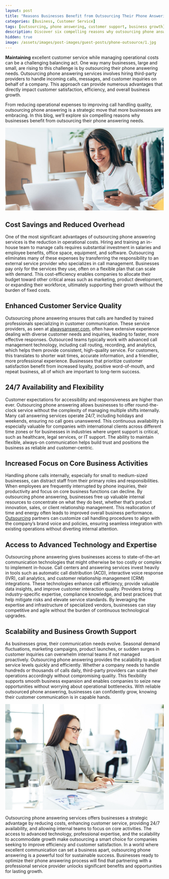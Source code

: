 ```yaml
---
layout: post
title: "Reasons Businesses Benefit from Outsourcing Their Phone Answering Needs"
categories: [Business, Customer Service]
tags: [outsourcing, phone answering, customer support, business growth]
description: Discover six compelling reasons why outsourcing phone answering services can benefit your business with cost savings, improved service, and scalability.
hidden: true
image: /assets/images/post-images/guest-posts/phone-outsource/1.jpg
---
```


**Maintaining** excellent customer service while managing operational costs can be a challenging balancing act. One way many businesses, large and small, are rising to this challenge is by outsourcing their phone answering needs. Outsourcing phone answering services involves hiring third-party providers to handle incoming calls, messages, and customer inquiries on behalf of a company. This approach can provide numerous advantages that directly impact customer satisfaction, efficiency, and overall business growth.

From reducing operational expenses to improving call handling quality, outsourcing phone answering is a strategic move that more businesses are embracing. In this blog, we’ll explore six compelling reasons why businesses benefit from outsourcing their phone answering needs.

![Oursourcing phone call](/assets/images/post-images/guest-posts/phone-outsource/1.jpg)

## Cost Savings and Reduced Overhead

One of the most significant advantages of outsourcing phone answering services is the reduction in operational costs. Hiring and training an in-house team to manage calls requires substantial investment in salaries and employee benefits, office space, equipment, and software. Outsourcing eliminates many of these expenses by transferring the responsibility to an external service provider who specializes in call management. Businesses pay only for the services they use, often on a flexible plan that can scale with demand. This cost-efficiency enables companies to allocate their budget toward other critical areas such as marketing, product development, or expanding their workforce, ultimately supporting their growth without the burden of fixed costs.

## Enhanced Customer Service Quality

Outsourcing phone answering ensures that calls are handled by trained professionals specializing in customer communication. These service providers, as seen at [alwaysanswer.com](https://alwaysanswer.com/), often have extensive experience dealing with diverse customer needs and inquiries, leading to faster, more effective responses. Outsourced teams typically work with advanced call management technology, including call routing, recording, and analytics, which helps them provide consistent, high-quality service. For customers, this translates to shorter wait times, accurate information, and a friendlier, more professional experience. Businesses that prioritize customer satisfaction benefit from increased loyalty, positive word-of-mouth, and repeat business, all of which are important to long-term success.

## 24/7 Availability and Flexibility

Customer expectations for accessibility and responsiveness are higher than ever. Outsourcing phone answering allows businesses to offer round-the-clock service without the complexity of managing multiple shifts internally. Many call answering services operate 24/7, including holidays and weekends, ensuring no call goes unanswered. This continuous availability is especially valuable for companies with international clients across different time zones or for businesses in industries where urgent support is critical, such as healthcare, legal services, or IT support. The ability to maintain flexible, always-on communication helps build trust and positions the business as reliable and customer-centric.

## Increased Focus on Core Business Activities

Handling phone calls internally, especially for small to medium-sized businesses, can distract staff from their primary roles and responsibilities. When employees are frequently interrupted by phone inquiries, their productivity and focus on core business functions can decline. By outsourcing phone answering, businesses free up valuable internal resources to concentrate on what they do best, whether that’s product innovation, sales, or client relationship management. This reallocation of time and energy often leads to improved overall business performance. [Outsourcing](https://www.business.com/articles/outsourced-customer-service/) partners can customize call handling procedures to align with the company’s brand voice and policies, ensuring seamless integration with existing operations without diverting internal attention.

## Access to Advanced Technology and Expertise

Outsourcing phone answering gives businesses access to state-of-the-art communication technologies that might otherwise be too costly or complex to implement in-house. Call centers and answering services invest heavily in tools such as automatic call distribution (ACD), interactive voice response (IVR), call analytics, and customer relationship management (CRM) integrations. These technologies enhance call efficiency, provide valuable data insights, and improve customer interaction quality. Providers bring industry-specific expertise, compliance knowledge, and best practices that help mitigate risks and elevate service standards. By leveraging the expertise and infrastructure of specialized vendors, businesses can stay competitive and agile without the burden of continuous technological upgrades.

## Scalability and Business Growth Support

As businesses grow, their communication needs evolve. Seasonal demand fluctuations, marketing campaigns, product launches, or sudden surges in customer inquiries can overwhelm internal teams if not managed proactively. Outsourcing phone answering provides the scalability to adjust service levels quickly and efficiently. Whether a company needs to handle hundreds or thousands of calls daily, third-party providers can scale their operations accordingly without compromising quality. This flexibility supports smooth business expansion and enables companies to seize new opportunities without worrying about operational bottlenecks. With reliable outsourced phone answering, businesses can confidently grow, knowing their customer communication is in capable hands.

![Oursourcing phone call](/assets/images/post-images/guest-posts/phone-outsource/2.jpg)

Outsourcing phone answering services offers businesses a strategic advantage by reducing costs, enhancing customer service, providing 24/7 availability, and allowing internal teams to focus on core activities. The access to advanced technology, professional expertise, and the scalability to accommodate growth make outsourcing a smart choice for companies seeking to improve efficiency and customer satisfaction. In a world where excellent communication can set a business apart, outsourcing phone answering is a powerful tool for sustainable success. Businesses ready to optimize their phone answering process will find that partnering with a professional service provider unlocks significant benefits and opportunities for lasting growth.
